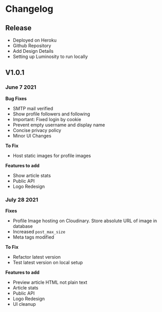 # Changelog

## Release
  - Deployed on Heroku
  - Github Repository
  - Add Design Details
  - Setting up Luminosity to run locally

## V1.0.1
  ### June 7 2021
  
  **Bug Fixes**
  - SMTP mail verified
  - Show profile followers and following
  - Important: Fixed login by cookie
  - Prevent empty username and display name
  - Concise privacy policy
  - Minor UI Changes
  
  **To Fix**
  - Host static images for profile images
  
  **Features to add**
  - Show article stats
  - Public API
  - Logo Redesign

  ### July 28 2021
  **Fixes**
  - Profile Image hosting on Cloudinary. Store absolute URL of image in database
  - Increased ``post_max_size``
  - Meta tags modified

  **To Fix**
  - Refactor latest version
  - Test latest version on local setup

  **Features to add**
  - Preview article HTML not plain text
  - Article stats
  - Public API
  - Logo Redesign
  - UI cleanup
